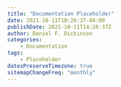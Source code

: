 ```yaml
---
title: "Documentation Placeholder"
date: 2021-10-11T10:26:37-04:00
publishDate: 2021-10-11T14:26:37Z
author: Daniel F. Dickinson
categories:
    - Documentation
tags:
    - Placeholder
datesPreserveTimezone: true
sitemapChangeFreq: "monthly"
---
```


